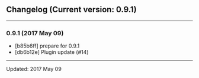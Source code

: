 ## Changelog (Current version: 0.9.1)

-----------------

### 0.9.1 (2017 May 09)

* [b85b6ff] prepare for 0.9.1
* [db6b12e] Plugin update (#14)

-----------------

Updated: 2017 May 09